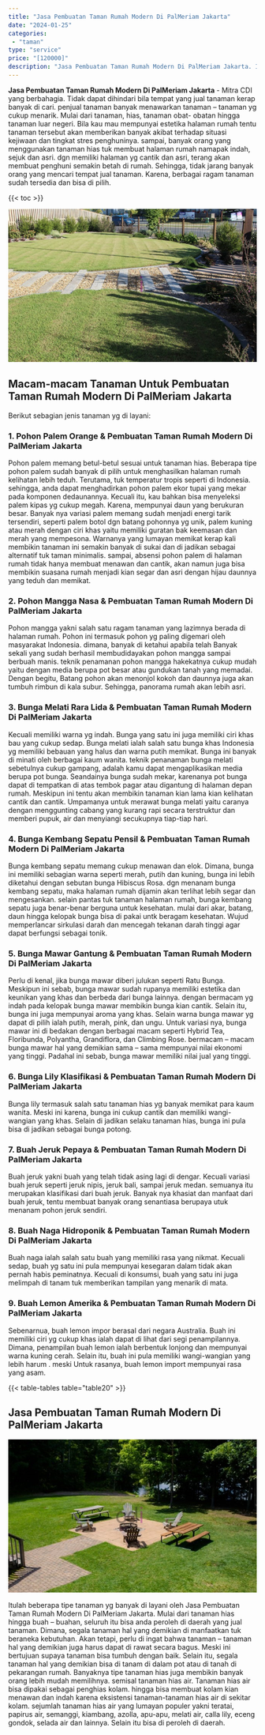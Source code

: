 ```yaml
---
title: "Jasa Pembuatan Taman Rumah Modern Di PalMeriam Jakarta"
date: "2024-01-25"
categories:
 - "taman"
type: "service"
price: "[120000]"
description: "Jasa Pembuatan Taman Rumah Modern Di PalMeriam Jakarta. Itulah beberapa tipe tanaman yg banyak di layani oleh Jasa Pembuatan Taman Rumah Modern Di PalMeriam Ja..."
---
```


**Jasa Pembuatan Taman Rumah Modern Di PalMeriam Jakarta** - Mitra CDI yang berbahagia. Tidak dapat dihindari bila tempat yang jual tanaman kerap banyak di cari. penjual tanaman banyak menawarkan tanaman – tanaman yg cukup menarik. Mulai dari tanaman, hias, tanaman obat- obatan hingga tanaman luar negeri. Bila kau mau mempunyai estetika halaman rumah tentu tanaman tersebut akan memberikan banyak akibat terhadap situasi kejiwaan dan tingkat stres penghuninya. sampai, banyak orang yang menggunakan tanaman hias tuk membuat halaman rumah namapak indah, sejuk dan asri. dgn memiliki halaman yg cantik dan asri, terang akan membuat penghuni semakin betah di rumah. Sehingga, tidak jarang banyak orang yang mencari tempat jual tanaman. Karena, berbagai ragam tanaman sudah tersedia dan bisa di pilih.

{{< toc >}}

![Jasa Pembuatan Taman Rumah Modern Di PalMeriam Jakarta](/images/taman/taman650x400-13.jpg)

## Macam-macam Tanaman Untuk Pembuatan Taman Rumah Modern Di PalMeriam Jakarta

Berikut sebagian jenis tanaman yg di layani:

### 1\. Pohon Palem Orange & Pembuatan Taman Rumah Modern Di PalMeriam Jakarta

Pohon palem memang betul-betul sesuai untuk tanaman hias. Beberapa tipe pohon palem sudah banyak di pilih untuk menghasilkan halaman rumah kelihatan lebih teduh. Terutama, tuk temperatur tropis seperti di Indonesia. sehingga, anda dapat menghadirkan pohon palem ekor tupai yang mekar pada komponen dedaunannya. Kecuali itu, kau bahkan bisa menyeleksi palem kipas yg cukup megah. Karena, mempunyai daun yang berukuran besar. Banyak nya variasi palem memang sudah menjadi energi tarik tersendiri, seperti palem botol dgn batang pohonnya yg unik, palem kuning atau merah dengan ciri khas yaitu memiliki guratan bak keemasan dan merah yang mempesona. Warnanya yang lumayan memikat kerap kali membikin tanaman ini semakin banyak di sukai dan di jadikan sebagai alternatif tuk taman minimalis. sampai, absensi pohon palem di halaman rumah tidak hanya membuat menawan dan cantik, akan namun juga bisa membikin suasana rumah menjadi kian segar dan asri dengan hijau daunnya yang teduh dan memikat.

### 2\. Pohon Mangga Nasa & Pembuatan Taman Rumah Modern Di PalMeriam Jakarta

Pohon mangga yakni salah satu ragam tanaman yang lazimnya berada di halaman rumah. Pohon ini termasuk pohon yg paling digemari oleh masyarakat Indonesia. dimana, banyak di ketahui apabila telah Banyak sekali yang sudah berhasil membudidayakan pohon mangga sampai berbuah manis. teknik penamanan pohon mangga hakekatnya cukup mudah yaitu dengan media berupa pot besar atau gundukan tanah yang memadai. Dengan begitu, Batang pohon akan menonjol kokoh dan daunnya juga akan tumbuh rimbun di kala subur. Sehingga, panorama rumah akan lebih asri.

### 3\. Bunga Melati Rara Lida & Pembuatan Taman Rumah Modern Di PalMeriam Jakarta

Kecuali memiliki warna yg indah. Bunga yang satu ini juga memiliki ciri khas bau yang cukup sedap. Bunga melati ialah salah satu bunga khas Indonesia yg memiliki bebauan yang halus dan warna putih memikat. Bunga ini banyak di minati oleh berbagai kaum wanita. teknik penanaman bunga melati sebetulnya cukup gampang, adalah kamu dapat mengaplikasikan media berupa pot bunga. Seandainya bunga sudah mekar, karenanya pot bunga dapat di tempatkan di atas tembok pagar atau digantung di halaman depan rumah. Meskipun ini tentu akan membikin tanaman kian lama kian kelihatan cantik dan cantik. Umpamanya untuk merawat bunga melati yaitu caranya dengan menggunting cabang yang kurang rapi secara terstruktur dan memberi pupuk, air dan menyiangi secukupnya tiap-tiap hari.

### 4\. Bunga Kembang Sepatu Pensil & Pembuatan Taman Rumah Modern Di PalMeriam Jakarta

Bunga kembang sepatu memang cukup menawan dan elok. Dimana, bunga ini memiliki sebagian warna seperti merah, putih dan kuning, bunga ini lebih diketahui dengan sebutan bunga Hibiscus Rosa. dgn menanam bunga kembang sepatu, maka halaman rumah dijamin akan terlihat lebih segar dan mengesankan. selain pantas tuk tanaman halaman rumah, bunga kembang sepatu juga benar-benar berguna untuk kesehatan. mulai dari akar, batang, daun hingga kelopak bunga bisa di pakai untk beragam kesehatan. Wujud memperlancar sirkulasi darah dan mencegah tekanan darah tinggi agar dapat berfungsi sebagai tonik.

### 5\. Bunga Mawar Gantung & Pembuatan Taman Rumah Modern Di PalMeriam Jakarta

Perlu di kenal, jika bunga mawar diberi julukan seperti Ratu Bunga. Meskipun ini sebab, bunga mawar sudah rupanya memiliki estetika dan keunikan yang khas dan berbeda dari bunga lainnya. dengan bermacam yg indah pada kelopak bunga mawar membikin bunga kian cantik. Selain itu, bunga ini juga mempunyai aroma yang khas. Selain warna bunga mawar yg dapat di pilih ialah putih, merah, pink, dan ungu. Untuk variasi nya, bunga mawar ini di bedakan dengan berbagai macam seperti Hybrid Tea, Floribunda, Polyantha, Grandiflora, dan Climbing Rose. bermacam – macam bunga mawar hal yang demikian sama – sama mempunyai nilai ekonomi yang tinggi. Padahal ini sebab, bunga mawar memiliki nilai jual yang tinggi.

### 6\. Bunga Lily Klasifikasi & Pembuatan Taman Rumah Modern Di PalMeriam Jakarta

Bunga lily termasuk salah satu tanaman hias yg banyak memikat para kaum wanita. Meski ini karena, bunga ini cukup cantik dan memiliki wangi-wangian yang khas. Selain di jadikan selaku tanaman hias, bunga ini pula bisa di jadikan sebagai bunga potong.

### 7\. Buah Jeruk Pepaya & Pembuatan Taman Rumah Modern Di PalMeriam Jakarta

Buah jeruk yakni buah yang telah tidak asing lagi di dengar. Kecuali variasi buah jeruk seperti jeruk nipis, jeruk bali, sampai jeruk medan. semuanya itu merupakan klasifikasi dari buah jeruk. Banyak nya khasiat dan manfaat dari buah jeruk, tentu membuat banyak orang senantiasa berupaya utuk menanam pohon jeruk sendiri.

### 8\. Buah Naga Hidroponik & Pembuatan Taman Rumah Modern Di PalMeriam Jakarta

Buah naga ialah salah satu buah yang memiliki rasa yang nikmat. Kecuali sedap, buah yg satu ini pula mempunyai kesegaran dalam tidak akan pernah habis peminatnya. Kecuali di konsumsi, buah yang satu ini juga melimpah di tanam tuk memberikan tampilan yang menarik di mata.

### 9\. Buah Lemon Amerika & Pembuatan Taman Rumah Modern Di PalMeriam Jakarta

Sebenarnua, buah lemon impor berasal dari negara Australia. Buah ini memiliki ciri yg cukup khas ialah dapat di lihat dari segi penampilannya. Dimana, penampilan buah lemon ialah berbentuk lonjong dan mempunyai warna kuning cerah. Selain itu, buah ini pula memiliki wangi-wangian yang lebih harum . meski Untuk rasanya, buah lemon import mempunyai rasa yang asam.

{{< table-tables table="table20" >}}

## Jasa Pembuatan Taman Rumah Modern Di PalMeriam Jakarta

![Jasa Pembuatan Taman Rumah Modern Di PalMeriam Jakarta](/images/taman/taman650x400-37.jpg)

Itulah beberapa tipe tanaman yg banyak di layani oleh Jasa Pembuatan Taman Rumah Modern Di PalMeriam Jakarta. Mulai dari tanaman hias hingga buah – buahan, seluruh itu bisa anda peroleh di daerah yang jual tanaman. Dimana, segala tanaman hal yang demikian di manfaatkan tuk beraneka kebutuhan. Akan tetapi, perlu di ingat bahwa tanaman – tanaman hal yang demikian juga harus dapat di rawat secara bagus. Meski ini bertujuan supaya tanaman bisa tumbuh dengan baik. Selain itu, segala tanaman hal yang demikian bisa di tanam di dalam pot atau di tanah di pekarangan rumah. Banyaknya tipe tanaman hias juga membikin banyak orang lebih mudah memilihnya. semisal tanaman hias air. Tanaman hias air bisa dipakai sebagai penghias kolam. hingga bisa membuat kolam kian menawan dan indah karena eksistensi tanaman-tanaman hias air di sekitar kolam. sejumlah tanaman hias air yang lumayan populer yakni teratai, papirus air, semanggi, kiambang, azolla, apu-apu, melati air, calla lily, eceng gondok, selada air dan lainnya. Selain itu bisa di peroleh di daerah.
